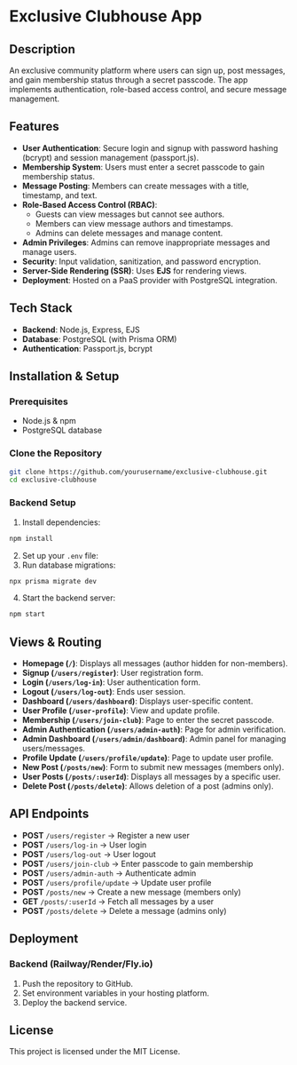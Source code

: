 # Exclusive Clubhouse App

## Description
An exclusive community platform where users can sign up, post messages, and gain membership status through a secret passcode. The app implements authentication, role-based access control, and secure message management.

## Features
- **User Authentication**: Secure login and signup with password hashing (bcrypt) and session management (passport.js).
- **Membership System**: Users must enter a secret passcode to gain membership status.
- **Message Posting**: Members can create messages with a title, timestamp, and text.
- **Role-Based Access Control (RBAC)**:
  - Guests can view messages but cannot see authors.
  - Members can view message authors and timestamps.
  - Admins can delete messages and manage content.
- **Admin Privileges**: Admins can remove inappropriate messages and manage users.
- **Security**: Input validation, sanitization, and password encryption.
- **Server-Side Rendering (SSR)**: Uses **EJS** for rendering views.
- **Deployment**: Hosted on a PaaS provider with PostgreSQL integration.

## Tech Stack
- **Backend**: Node.js, Express, EJS
- **Database**: PostgreSQL (with Prisma ORM)
- **Authentication**: Passport.js, bcrypt

## Installation & Setup

### Prerequisites
- Node.js & npm
- PostgreSQL database

### Clone the Repository
```bash
git clone https://github.com/yourusername/exclusive-clubhouse.git
cd exclusive-clubhouse
```

### Backend Setup
1. Install dependencies:
```bash
npm install
```
2. Set up your `.env` file:
3. Run database migrations:
```bash
npx prisma migrate dev
```
4. Start the backend server:
```bash
npm start
```

## Views & Routing
- **Homepage (`/`)**: Displays all messages (author hidden for non-members).
- **Signup (`/users/register`)**: User registration form.
- **Login (`/users/log-in`)**: User authentication form.
- **Logout (`/users/log-out`)**: Ends user session.
- **Dashboard (`/users/dashboard`)**: Displays user-specific content.
- **User Profile (`/user-profile`)**: View and update profile.
- **Membership (`/users/join-club`)**: Page to enter the secret passcode.
- **Admin Authentication (`/users/admin-auth`)**: Page for admin verification.
- **Admin Dashboard (`/users/admin/dashboard`)**: Admin panel for managing users/messages.
- **Profile Update (`/users/profile/update`)**: Page to update user profile.
- **New Post (`/posts/new`)**: Form to submit new messages (members only).
- **User Posts (`/posts/:userId`)**: Displays all messages by a specific user.
- **Delete Post (`/posts/delete`)**: Allows deletion of a post (admins only).

## API Endpoints
- **POST** `/users/register` → Register a new user
- **POST** `/users/log-in` → User login
- **POST** `/users/log-out` → User logout
- **POST** `/users/join-club` → Enter passcode to gain membership
- **POST** `/users/admin-auth` → Authenticate admin
- **POST** `/users/profile/update` → Update user profile
- **POST** `/posts/new` → Create a new message (members only)
- **GET** `/posts/:userId` → Fetch all messages by a user
- **POST** `/posts/delete` → Delete a message (admins only)

## Deployment
### Backend (Railway/Render/Fly.io)
1. Push the repository to GitHub.
2. Set environment variables in your hosting platform.
3. Deploy the backend service.

## License
This project is licensed under the MIT License.
